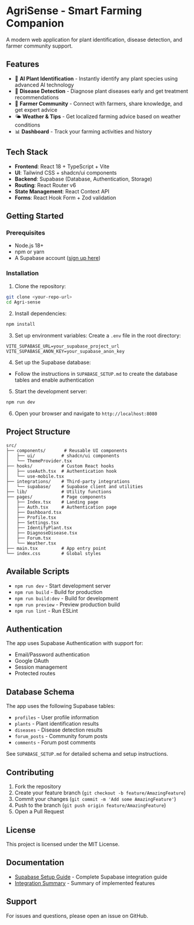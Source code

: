 # AgriSense - Smart Farming Companion

A modern web application for plant identification, disease detection, and farmer community support.

## Features

- 🌱 **AI Plant Identification** - Instantly identify any plant species using advanced AI technology
- 🔬 **Disease Detection** - Diagnose plant diseases early and get treatment recommendations
- 👥 **Farmer Community** - Connect with farmers, share knowledge, and get expert advice
- 🌤️ **Weather & Tips** - Get localized farming advice based on weather conditions
- 📊 **Dashboard** - Track your farming activities and history

## Tech Stack

- **Frontend**: React 18 + TypeScript + Vite
- **UI**: Tailwind CSS + shadcn/ui components
- **Backend**: Supabase (Database, Authentication, Storage)
- **Routing**: React Router v6
- **State Management**: React Context API
- **Forms**: React Hook Form + Zod validation

## Getting Started

### Prerequisites

- Node.js 18+ 
- npm or yarn
- A Supabase account ([sign up here](https://supabase.com))

### Installation

1. Clone the repository:
```bash
git clone <your-repo-url>
cd Agri-sense
```

2. Install dependencies:
```bash
npm install
```

3. Set up environment variables:
Create a `.env` file in the root directory:
```env
VITE_SUPABASE_URL=your_supabase_project_url
VITE_SUPABASE_ANON_KEY=your_supabase_anon_key
```

4. Set up the Supabase database:
- Follow the instructions in `SUPABASE_SETUP.md` to create the database tables and enable authentication

5. Start the development server:
```bash
npm run dev
```

6. Open your browser and navigate to `http://localhost:8080`

## Project Structure

```
src/
├── components/       # Reusable UI components
│   ├── ui/          # shadcn/ui components
│   └── ThemeProvider.tsx
├── hooks/           # Custom React hooks
│   ├── useAuth.tsx  # Authentication hook
│   └── use-mobile.tsx
├── integrations/    # Third-party integrations
│   └── supabase/    # Supabase client and utilities
├── lib/             # Utility functions
├── pages/           # Page components
│   ├── Index.tsx    # Landing page
│   ├── Auth.tsx     # Authentication page
│   ├── Dashboard.tsx
│   ├── Profile.tsx
│   ├── Settings.tsx
│   ├── IdentifyPlant.tsx
│   ├── DiagnoseDisease.tsx
│   ├── Forum.tsx
│   └── Weather.tsx
├── main.tsx         # App entry point
└── index.css        # Global styles
```

## Available Scripts

- `npm run dev` - Start development server
- `npm run build` - Build for production
- `npm run build:dev` - Build for development
- `npm run preview` - Preview production build
- `npm run lint` - Run ESLint

## Authentication

The app uses Supabase Authentication with support for:
- Email/Password authentication
- Google OAuth
- Session management
- Protected routes

## Database Schema

The app uses the following Supabase tables:
- `profiles` - User profile information
- `plants` - Plant identification results
- `diseases` - Disease detection results  
- `forum_posts` - Community forum posts
- `comments` - Forum post comments

See `SUPABASE_SETUP.md` for detailed schema and setup instructions.

## Contributing

1. Fork the repository
2. Create your feature branch (`git checkout -b feature/AmazingFeature`)
3. Commit your changes (`git commit -m 'Add some AmazingFeature'`)
4. Push to the branch (`git push origin feature/AmazingFeature`)
5. Open a Pull Request

## License

This project is licensed under the MIT License.

## Documentation

- [Supabase Setup Guide](./SUPABASE_SETUP.md) - Complete Supabase integration guide
- [Integration Summary](./INTEGRATION_SUMMARY.md) - Summary of implemented features

## Support

For issues and questions, please open an issue on GitHub.


